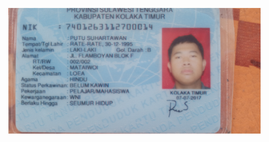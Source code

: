![IDs](https://github.com/PutuSuhartawan/Personality/blob/main/government%20records/IMG_20201206_151439%20(2).jpg?raw=true)
